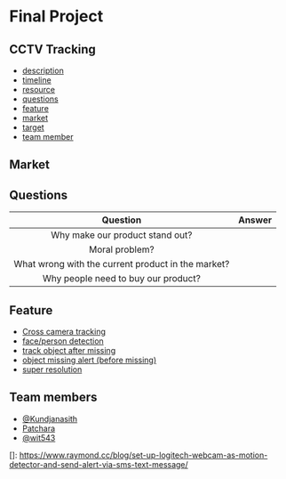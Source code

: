 # Final Project

## CCTV Tracking


- [description](#description)
- [timeline](#timeline)
- [resource](#resource)
- [questions](#questions)
- [feature](#feature)
- [market](#market)
- [target](#target)
- [team member](#team-members)

## Market


## Questions

| Question | Answer |
| :-: | :-: |
| Why make our product stand out? |
| Moral problem? |
| What wrong with the current product in the market? |
| Why people need to buy our product? | 

## Feature
- [Cross camera tracking](#cross-camera-tacking)
- [face/person detection](#face/person-detection)
- [track object after missing](#tracking-object-after-missing-)
- [object missing alert (before missing)](#object-missing-alert)
- [super resolution](#super-resolution)

## Team members

- [@Kundjanasith](https://github.com/Kundjanasith)
- [Patchara]()
- [@wit543](https://github.com/wit543)

[]: https://www.raymond.cc/blog/set-up-logitech-webcam-as-motion-detector-and-send-alert-via-sms-text-message/